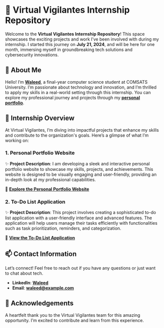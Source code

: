 # 🚀 **Virtual Vigilantes Internship Repository**

Welcome to the **Virtual Vigilantes Internship Repository**! This space showcases the exciting projects and work I’ve been involved with during my internship. I started this journey on **July 21, 2024**, and will be here for one month, immersing myself in groundbreaking tech solutions and cybersecurity innovations.

## 🌟 **About Me**

Hello! I’m **[Waleed](https://www.linkedin.com/in/waleedsid)**, a final-year computer science student at COMSATS University. I’m passionate about technology and innovation, and I’m thrilled to apply my skills in a real-world setting through this internship. You can explore my professional journey and projects through my **[personal portfolio](https://www.linkedin.com/in/waleedsid)**.

## 🚀 **Internship Overview**

At Virtual Vigilantes, I’m diving into impactful projects that enhance my skills and contribute to the organization's goals. Here’s a glimpse of what I’m working on:

### **1. Personal Portfolio Website**

✨ **Project Description**: I am developing a sleek and interactive personal portfolio website to showcase my skills, projects, and achievements. This website is designed to be visually engaging and user-friendly, providing an in-depth look at my professional capabilities.

🔗 **[Explore the Personal Portfolio Website](https://github.com/waleedsid/VIRTUAL-VIGILANTES/blob/main/TASK_1_PERSONAL_PORTFOLIO_WEBSITE.md)**

### **2. To-Do List Application**

✨ **Project Description**: This project involves creating a sophisticated to-do list application with a user-friendly interface and advanced features. The application will help users manage their tasks efficiently with functionalities such as task prioritization, reminders, and categorization.

🔗 **[View the To-Do List Application](https://github.com/waleedsid/VIRTUAL-VIGILANTES/blob/main/TASK_2_PERSONAL_todolist.md)**

## 📫 **Contact Information**

Let’s connect! Feel free to reach out if you have any questions or just want to chat about tech.

- **LinkedIn**: **[Waleed](https://www.linkedin.com/in/waleedsid)**
- **Email**: **[waleed@example.com](mailto:waleed.siddique.112@gmail.com)**

## 🙏 **Acknowledgements**

A heartfelt thank you to the Virtual Vigilantes team for this amazing opportunity. I’m excited to contribute and learn from this experience.
